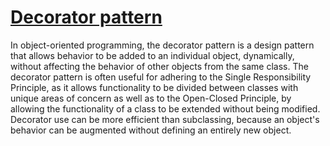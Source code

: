 # [Decorator pattern](https://en.wikipedia.org/wiki/Decorator_pattern)
In object-oriented programming, the decorator pattern is a design pattern that allows behavior to be added to an individual object, dynamically, without affecting the behavior of other objects from the same class. The decorator pattern is often useful for adhering to the Single Responsibility Principle, as it allows functionality to be divided between classes with unique areas of concern as well as to the Open-Closed Principle, by allowing the functionality of a class to be extended without being modified. Decorator use can be more efficient than subclassing, because an object's behavior can be augmented without defining an entirely new object.
